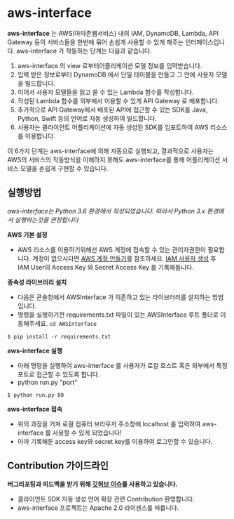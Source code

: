 # aws-interface

**aws-interface** 는 AWS(아마존웹서비스) 내의 IAM, DynamoDB, Lambda, API Gateway 등의 서비스들을 한번에 묶어
손쉽게 사용할 수 있게 해주는 인터페이스입니다. aws-interface 가 작동하는 단계는 다음과 같습니다.
1. aws-interface 의 view 로부터어플리케이션 모델 정보를 입력받습니다. 
2. 입력 받은 정보로부터 DynamoDB 에서 단일 테이블을 만들고 그 안에 사용자 모델을 빌드합니다. 
3. 이어서 사용자 모델들을 읽고 쓸 수 있는 Lambda 함수를 작성합니다.
4. 작성된 Lambda 함수를 외부에서 이용할 수 있게 API Gateway 로 배포합니다.
5. 추가적으로 API Gateway에서 배포된 API에 접근할 수 있는 SDK를 Java, Python, Swift 등의 언어로 자동 생성하여 빌드합니다.
6. 사용자는 클라이언트 어플리케이션에 자동 생성된 SDK를 임포트하여 AWS 리소스를 이용합니다.

이 6가지 단계는 aws-interface에 의해 자동으로 실행되고, 결과적으로 사용자는 AWS의 서비스의 작동방식을 이해하지 못해도 aws-interface를 통해 어플리케이션 서비스 모델을 손쉽게 구현할 수 있습니다.


## 실행방법
*aws-interface는 Python 3.6 환경에서 작성되었습니다. 따라서 Python 3.x 환경에서 실행하는것을 권장합니다*

**AWS 기본 설정**
* AWS 리소스를 이용하기위해선 AWS 계정에 접속할 수 있는 관리자권한이 필요합니다. 계정이 없으시다면 [AWS 계정 만들기](https://aws.amazon.com/ko/premiumsupport/knowledge-center/create-and-activate-aws-account/)를 참조하세요.
[IAM 사용자 생성](https://docs.aws.amazon.com/ko_kr/IAM/latest/UserGuide/id_users_create.html) 후 IAM User의 Access Key 와 Secret Access Key 를 기록해둡니다.


**종속성 라이브러리 설치**
* 다음은 콘솔창에서 AWSInterface 가 의존하고 있는 라이브러리를 설치하는 방법입니다. 
* 명령을 실행하기전 requirements.txt 파일이 있는 AWSInterface 루트 폴더로 이동해주세요. ```cd AWSInterface```
```shell
$ pip install -r requirements.txt
```


**aws-interface 실행**
* 아래 명령을 실행하여 aws-interface 를 사용자가 로컬 호스트 혹은 외부에서 특정 포트로 접근할 수 있도록 합니다.
* python run.py "port"
```shell
$ python run.py 80
```

**aws-interface 접속**
* 위의 과정을 거쳐 로컬 컴퓨터 브라우저 주소창에 localhost 를 입력하여 
aws-interface 를 사용할 수 있게 되었습니다!
* 아까 기록해둔 access key와 secret key를 이용하여 로그인할 수 있습니다.

## Contribution 가이드라인

**버그리포팅과 피드백을 받기 위해 [깃허브 이슈](https://github.com/hubaimaster/AWSInterface/issues)를 사용하고 있습니다.**
* 클라이언트 SDK 자동 생성 언어 확장 관련 Contribution 환영합니다.
* aws-interface 프로젝트는 Apache 2.0 라이센스를 따릅니다.